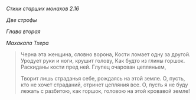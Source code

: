 *Стихи старших монахов 2\.16*

*Две строфы*

*Глава вторая*

*Махакала Тхера*

> Черна эта женщина, словно ворона,
> Кости ломает одну за другой\.
> Уродует руки и ноги, крушит голову,
> Как будто из глины горшок\.
> Раскиданы кости пред ней\.
> Глупец очарован цепляньем,
>
> Творит лишь страданья себе, рождаясь на этой земле\.
> О, пусть, кто не хочет страданий, отринет цепляния все\.
> О, пусть я не буду лежать с разбитою, как горшок, головою на этой кровавой земле\!